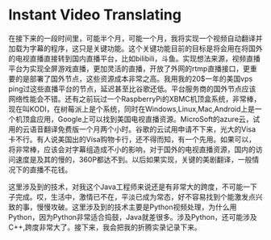 # Instant Video Translating
在接下来的一段时间里，可能半个月，可能一个月，我将实现一个视频自动翻译并加载为字幕的程序，这只是关键功能。这个关键功能目前的目标是将会用在将国外的电视直播直接转到国内直播平台，比如bilibili，斗鱼。实现想法来源，视频直播平台为实现全屏游戏直播，更加灵活的直播，开放了外网的rtmp直播接口，更重要的是部署了国外节点，这些资源成本非常之高。我用我的20$一年的美国vps ping过这些直播平台的节点，延迟甚至比谷歌还低。平台服务商的国外节点应该网络性能会不错。还有之前玩过一个RaspberryPi的XBMC机顶盒系统，非常棒，现在叫KODI，在树莓派上是个系统，同时在Windows,Linux,Mac,Android上是一个机顶盒应用，Google上可以找到美国电视直播资源。MicroSoft的azure云，试用的云语音翻译免费版一个月两个小时。谷歌的云试用申请不下来，光大的Visa卡不行。有人说美国出的Visa购物卡行，还不得而知，有一个先用。如果可以，将非常棒，应该会对字幕组造成不小的影响，对于国外的电视直播资源，国内的访问速度是及其的慢的，360P都达不到。以后如果实现，关键的美剧翻译，一般情况下的直播不花钱。

这里涉及到的技术，对我这个Java工程师来说还是有非常大的跨度，不可能一下子完成。哎，生活中，激情已不在，平淡已成为常态，好不容易找到个能激发点兴致的事，慢慢攻破。这里涉及到的技术主要是Python视频处理，为什么用Python，因为Python非常适合捣鼓，Java就差很多。涉及Python，还可能涉及C++,跨度非常大了。接下来，我会把我的折腾实录记录下来。





